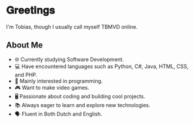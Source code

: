 # 𝐆𝐫𝐞𝐞𝐭𝐢𝐧𝐠𝐬 

I'm Tobias, though I usually call myself TBMVD online. 


## About Me
- 🌐 Currently studying Software Development.
- 💻 Have encountered languages such as Python, C#, Java, HTML, CSS, and PHP.
- 🎯 Mainly interested in programming.
- 🎮 Want to make video games.
- 🖥️ Passionate about coding and building cool projects.
- 📚 Always eager to learn and explore new technologies.
- 🗣 Fluent in Both Dutch and English.
